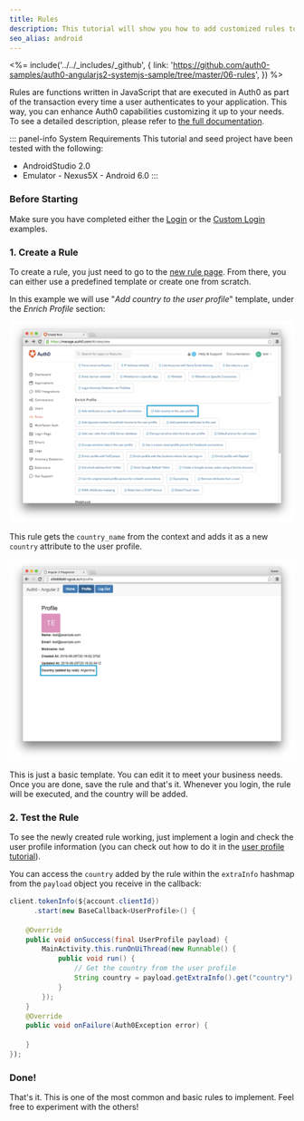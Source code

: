 ```yaml
---
title: Rules
description: This tutorial will show you how to add customized rules to your app.
seo_alias: android
---
```


<%= include('../../_includes/_github', {
  link: 'https://github.com/auth0-samples/auth0-angularjs2-systemjs-sample/tree/master/06-rules',
}) %>

Rules are functions written in JavaScript that are executed in Auth0 as part of the transaction every time a user authenticates to your application. This way, you can enhance Auth0 capabilities customizing it up to your needs. To see a detailed description, please refer to [the full documentation](/rules).

::: panel-info System Requirements
This tutorial and seed project have been tested with the following:

* AndroidStudio 2.0
* Emulator - Nexus5X - Android 6.0 
  :::


### Before Starting

Make sure you have completed either the [Login](01-login.md) or the [Custom Login](02-custom-login.md) examples.

 
### 1. Create a Rule
 
To create a rule, you just need to go to the [new rule page](https://manage.auth0.com/#/rules/new). From there, you can either use a predefined template or create one from scratch.
  
In this example we will use "*Add country to the user profile*" template, under the *Enrich Profile* section:
  
![Add country template](/media/articles/rules/rule-choose-add-country-template.png)
  
This rule gets the `country_name` from the context and adds it as a new `country` attribute to the user profile.
  
![Country rule sample](/media/articles/angularjs2/rule-country-show.png)
  
This is just a basic template. You can edit it to meet your business needs. Once you are done, save the rule and that's it. Whenever you login, the rule will be executed, and the country will be added.
  
  ### 2. Test the Rule
  
To see the newly created rule working, just implement a login and check the user profile information (you can check out how to do it in the [user profile tutorial](04-user-profile.md)).
  
You can access the `country` added by the rule within the `extraInfo` hashmap from the `payload` object you receive in the callback:
  
```java
client.tokenInfo(${account.clientId})
	  .start(new BaseCallback<UserProfile>() {

	@Override
	public void onSuccess(final UserProfile payload) {
		MainActivity.this.runOnUiThread(new Runnable() {
			public void run() {
				// Get the country from the user profile
				String country = payload.getExtraInfo().get("country").toString());
			}
		});
	}
	@Override
	public void onFailure(Auth0Exception error) {
	
	}
});
```
  
  ### Done!
  
That's it. This is one of the most common and basic rules to implement. Feel free to experiment with the others!